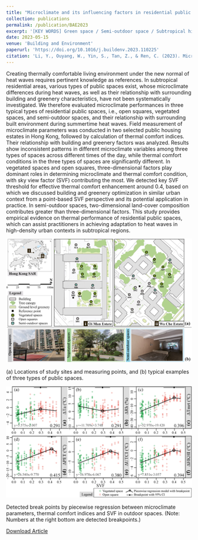 ```yaml
---
title: "Microclimate and its influencing factors in residential public spaces during heat waves: An empirical study in Hong Kong"
collection: publications
permalink: /publication/BAE2023
excerpt: '[KEY WORDS] Green space / Semi-outdoor space / Subtropical high-density city / Field measurement / Climate-responsive design'
date: 2023-05-15
venue: 'Building and Environment'
paperurl: 'https://doi.org/10.1016/j.buildenv.2023.110225'
citation: 'Li, Y., Ouyang, W., Yin, S., Tan, Z., & Ren, C. (2023). Microclimate and its influencing factors in residential public spaces during heat waves: An empirical study in Hong Kong. Building and Environment, 110225.'
---
```

Creating thermally comfortable living environment under the new normal of heat waves requires pertinent knowledge as references. In subtropical residential areas, various types of public spaces exist, whose microclimate differences during heat waves, as well as their relationship with surrounding building and greenery characteristics, have not been systematically investigated. We therefore evaluated microclimate performances in three typical types of residential public spaces, i.e., open squares, vegetated spaces, and semi-outdoor spaces, and their relationship with surrounding built environment during summertime heat waves. Field measurement of microclimate parameters was conducted in two selected public housing estates in Hong Kong, followed by calculation of thermal comfort indices. Their relationship with building and greenery factors was analyzed. Results show inconsistent patterns in different microclimate variables among three types of spaces across different times of the day, while thermal comfort conditions in the three types of spaces are significantly different. In vegetated spaces and open squares, three-dimensional factors play dominant roles in determining microclimate and thermal comfort condition, with sky view factor (SVF) contributing the most. We detected key SVF threshold for effective thermal comfort enhancement around 0.4, based on which we discussed building and greenery optimization in similar urban context from a point-based SVF perspective and its potential application in practice. In semi-outdoor spaces, two-dimensional land-cover composition contributes greater than three-dimensional factors. This study provides empirical evidence on thermal performance of residential public spaces, which can assist practitioners in achieving adaptation to heat waves in high-density urban contexts in subtropical regions.

![Method](/images/BAE2023.jpg)

(a) Locations of study sites and measuring points, and (b) typical examples of three types of public spaces.

![Fig](/images/BAE2023-2.jpg)

Detected break points by piecewise regression between microclimate parameters, thermal comfort indices and SVF in outdoor spaces. (Note: Numbers at the right bottom are detected breakpoints.)

[Download Article](http://yilun595.github.io/files/BAE2023.pdf)